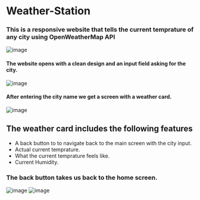 # Weather-Station


### This is a responsive website that tells the current temprature of any city using OpenWeatherMap API

![image](https://user-images.githubusercontent.com/76691246/191585127-d8e43969-b3cd-4f54-8e3d-a6c8dbd6be4f.png)

#### The website opens with a clean design and an input field asking for the city.
![image](https://user-images.githubusercontent.com/76691246/191585691-c877b729-556e-463f-800a-ca4ebb1b5d5c.png)

#### After entering the city name we get a screen with a weather card.

![image](https://user-images.githubusercontent.com/76691246/191585618-65447d6b-24fa-4a34-bc68-e6a4df9b0ee3.png)

## **The weather card includes the following features** 
- A back button to to navigate back to the main screen with the city input.
- Actual current temprature.
- What the current temprature feels like.
- Current Humidity.

### The back button takes us back to the home screen.

![image](https://user-images.githubusercontent.com/76691246/191586757-6b35ac31-3820-4eb1-a027-83c093a6df10.png)
![image](https://user-images.githubusercontent.com/76691246/191586830-29d44d0e-89fa-40d7-9de6-e06cfbd5859f.png)



